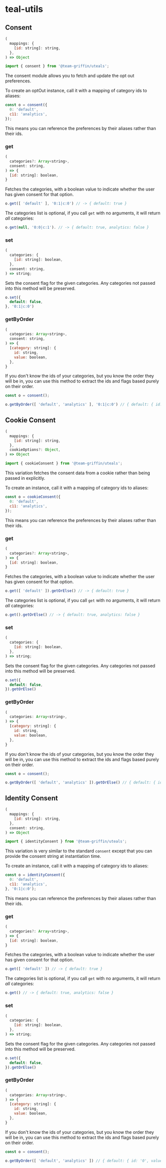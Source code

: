 # teal-utils

## Consent
```js
(
  mappings: {
    [id: string]: string,
  },
) => Object
```
```js
import { consent } from '@team-griffin/uteals';
```
The consent module allows you to fetch and update the opt out preferences.

To create an optOut instance, call it with a mapping of category ids to aliases:
```js
const o = consent({
  0: 'default',
  c11: 'analytics',
});
```
This means you can reference the preferences by their aliases rather than their ids.


### get
```js
(
  categories?: Array<string>,
  consent: string,
) => {
  [id: string]: boolean,
}
```
Fetches the categories, with a boolean value to indicate whether the user has given consent for that option.
```js
o.get([ 'default' ], '0:1|c:0') // -> { default: true }
```

The categories list is optional, if you call `get` with no arguments, it will return *all* categories:
```js
o.get(null, '0:0|c:1'). // -> { default: true, analytics: false }
```

### set
```js
(
  categories: {
    [id: string]: boolean,
  },
  consent: string,
) => string;
```
Sets the consent flag for the given categories. Any categories not passed into this method will be preserved.

```js
o.set({
  default: false,
}, '0:1|c:0')
```

### getByOrder
```js
(
  categories: Array<string>,
  consent: string,
) => {
  [category: string]: {
    id: string,
    value: boolean,
  },
}
```
If you don't know the ids of your categories, but you know the order they will be in, you can use this method to extract the ids and flags based purely on their order.

```js
const o = consent();

o.getByOrder([ 'default', 'analytics' ], '0:1|c:0') // { default: { id: '0', value: false }, analytics: { id: 'c', value: true }}
```

## Cookie Consent
```js
(
  mappings: {
    [id: string]: string,
  },
  cookieOptions?: Object,
) => Object
```
```js
import { cookieConsent } from '@team-griffin/uteals';
```
This variation fetches the consent data from a cookie rather than being passed in explicitly.

To create an instance, call it with a mapping of category ids to aliases:
```js
const o = cookieConsent({
  0: 'default',
  c11: 'analytics',
});
```
This means you can reference the preferences by their aliases rather than their ids.

### get
```js
(
  categories?: Array<string>,
) => {
  [id: string]: boolean,
}
```
Fetches the categories, with a boolean value to indicate whether the user has given consent for that option.
```js
o.get([ 'default' ]).getOrElse() // -> { default: true }
```

The categories list is optional, if you call `get` with no arguments, it will return *all* categories:
```js
o.get().getOrElse() // -> { default: true, analytics: false }
```

### set
```js
(
  categories: {
    [id: string]: boolean,
  },
) => string;
```
Sets the consent flag for the given categories. Any categories not passed into this method will be preserved.

```js
o.set({
  default: false,
}).getOrElse()
```

### getByOrder
```js
(
  categories: Array<string>,
) => {
  [category: string]: {
    id: string,
    value: boolean,
  },
}
```
If you don't know the ids of your categories, but you know the order they will be in, you can use this method to extract the ids and flags based purely on their order.

```js
const o = consent();

o.getByOrder([ 'default', 'analytics' ]).getOrElse() // { default: { id: '0', value: false }, analytics: { id: 'c', value: true }}
```

## Identity Consent
```js
(
  mappings: {
    [id: string]: string,
  },
  consent: string,
) => Object
```
```js
import { identityConsent } from '@team-griffin/uteals';
```
This variation is very similar to the standard `consent` except that you can provide the consent string at instantiation time.

To create an instance, call it with a mapping of category ids to aliases:
```js
const o = identityConsent({
  0: 'default',
  c11: 'analytics',
}, '0:1|c:0');
```
This means you can reference the preferences by their aliases rather than their ids.

### get
```js
(
  categories?: Array<string>,
) => {
  [id: string]: boolean,
}
```
Fetches the categories, with a boolean value to indicate whether the user has given consent for that option.
```js
o.get([ 'default' ]) // -> { default: true }
```

The categories list is optional, if you call `get` with no arguments, it will return *all* categories:
```js
o.get() // -> { default: true, analytics: false }
```

### set
```js
(
  categories: {
    [id: string]: boolean,
  },
) => string;
```
Sets the consent flag for the given categories. Any categories not passed into this method will be preserved.

```js
o.set({
  default: false,
}).getOrElse()
```

### getByOrder
```js
(
  categories: Array<string>,
) => {
  [category: string]: {
    id: string,
    value: boolean,
  },
}
```
If you don't know the ids of your categories, but you know the order they will be in, you can use this method to extract the ids and flags based purely on their order.

```js
const o = consent();

o.getByOrder([ 'default', 'analytics' ]) // { default: { id: '0', value: false }, analytics: { id: 'c', value: true }}
```
